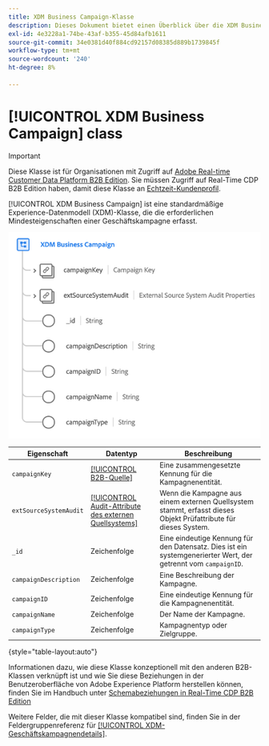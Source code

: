 ```yaml
---
title: XDM Business Campaign-Klasse
description: Dieses Dokument bietet einen Überblick über die XDM Business Campaign-Klasse im Experience-Datenmodell (XDM).
exl-id: 4e3228a1-74be-43af-b355-45d84afb1611
source-git-commit: 34e0381d40f884cd92157d08385d889b1739845f
workflow-type: tm+mt
source-wordcount: '240'
ht-degree: 8%

---
```


# [!UICONTROL XDM Business Campaign] class

>[!IMPORTANT]
>
>Diese Klasse ist für Organisationen mit Zugriff auf [Adobe Real-time Customer Data Platform B2B Edition](../../../rtcdp/b2b-overview.md). Sie müssen Zugriff auf Real-Time CDP B2B Edition haben, damit diese Klasse an [Echtzeit-Kundenprofil](../../../profile/home.md).

[!UICONTROL XDM Business Campaign] ist eine standardmäßige Experience-Datenmodell (XDM)-Klasse, die die erforderlichen Mindesteigenschaften einer Geschäftskampagne erfasst.

![Die Struktur der XDM Business Campaign-Klasse, wie sie in der Benutzeroberfläche angezeigt wird](../../images/classes/b2b/business-campaign.png)

| Eigenschaft | Datentyp | Beschreibung |
| --- | --- | --- |
| `campaignKey` | [[!UICONTROL B2B-Quelle]](../../data-types/b2b-source.md) | Eine zusammengesetzte Kennung für die Kampagnenentität. |
| `extSourceSystemAudit` | [[!UICONTROL Audit-Attribute des externen Quellsystems]](../../data-types/external-source-system-audit-attributes.md) | Wenn die Kampagne aus einem externen Quellsystem stammt, erfasst dieses Objekt Prüfattribute für dieses System. |
| `_id` | Zeichenfolge | Eine eindeutige Kennung für den Datensatz. Dies ist ein systemgenerierter Wert, der getrennt vom `campaignID`. |
| `campaignDescription` | Zeichenfolge | Eine Beschreibung der Kampagne. |
| `campaignID` | Zeichenfolge | Eine eindeutige Kennung für die Kampagnenentität. |
| `campaignName` | Zeichenfolge | Der Name der Kampagne. |
| `campaignType` | Zeichenfolge | Kampagnentyp oder Zielgruppe. |

{style=&quot;table-layout:auto&quot;}

Informationen dazu, wie diese Klasse konzeptionell mit den anderen B2B-Klassen verknüpft ist und wie Sie diese Beziehungen in der Benutzeroberfläche von Adobe Experience Platform herstellen können, finden Sie im Handbuch unter [Schemabeziehungen in Real-Time CDP B2B Edition](../../tutorials/relationship-b2b.md)

Weitere Felder, die mit dieser Klasse kompatibel sind, finden Sie in der Feldergruppenreferenz für [[!UICONTROL XDM-Geschäftskampagnendetails]](../../field-groups/b2b-campaign/details.md).

